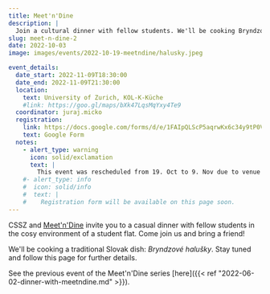 ```yaml
---
title: Meet'n'Dine
description: |
  Join a cultural dinner with fellow students. We'll be cooking Bryndzové halušky, a traditional Slovak dish.
slug: meet-n-dine-2
date: 2022-10-03
image: images/events/2022-10-19-meetndine/halusky.jpeg

event_details:
  date_start: 2022-11-09T18:30:00
  date_end: 2022-11-09T21:30:00
  location:
    text: University of Zurich, KOL-K-Küche
    #link: https://goo.gl/maps/bXk47LqsMqYxy4Te9
  coordinator: juraj.micko
  registration:
    link: https://docs.google.com/forms/d/e/1FAIpQLScP5aqrwKx6c34y9tP0VJBQgIjDAdIT74I0kQuOxjeWvpu-kg/viewform
    text: Google Form
  notes:
    - alert_type: warning
      icon: solid/exclamation
      text: |
        This event was rescheduled from 19. Oct to 9. Nov due to venue availability.
    #- alert_type: info
    #  icon: solid/info
    #  text: |
    #    Registration form will be available on this page soon.
---
```


CSSZ and [Meet'n'Dine](https://www.notion.so/jjurm/Meet-n-Dine-c0d588aaa93046fe9724599c9ee62976) invite you to a casual dinner with fellow students in the cosy environment of a student flat. Come join us and bring a friend!

We'll be cooking a traditional Slovak dish: _Bryndzové halušky_. Stay tuned and follow this page for further details.

See the previous event of the Meet'n'Dine series [here]({{< ref "2022-06-02-dinner-with-meetndine.md" >}}).
